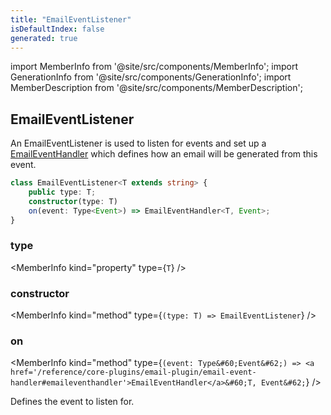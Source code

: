 ```yaml
---
title: "EmailEventListener"
isDefaultIndex: false
generated: true
---
```

<!-- This file was generated from the Vendure source. Do not modify. Instead, re-run the "docs:build" script -->
import MemberInfo from '@site/src/components/MemberInfo';
import GenerationInfo from '@site/src/components/GenerationInfo';
import MemberDescription from '@site/src/components/MemberDescription';


## EmailEventListener

<GenerationInfo sourceFile="packages/email-plugin/src/event-listener.ts" sourceLine="13" packageName="@vendure/email-plugin" />

An EmailEventListener is used to listen for events and set up a <a href='/reference/core-plugins/email-plugin/email-event-handler#emaileventhandler'>EmailEventHandler</a> which
defines how an email will be generated from this event.

```ts title="Signature"
class EmailEventListener<T extends string> {
    public type: T;
    constructor(type: T)
    on(event: Type<Event>) => EmailEventHandler<T, Event>;
}
```

<div className="members-wrapper">

### type

<MemberInfo kind="property" type={`T`}   />


### constructor

<MemberInfo kind="method" type={`(type: T) => EmailEventListener`}   />


### on

<MemberInfo kind="method" type={`(event: Type&#60;Event&#62;) => <a href='/reference/core-plugins/email-plugin/email-event-handler#emaileventhandler'>EmailEventHandler</a>&#60;T, Event&#62;`}   />

Defines the event to listen for.


</div>
